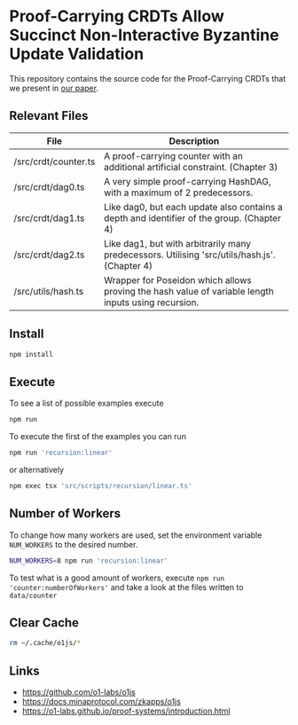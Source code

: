 # Proof-Carrying CRDTs Allow Succinct Non-Interactive Byzantine Update Validation

This repository contains the source code for the Proof-Carrying CRDTs that we present in [our paper](https://doi.org/XXXXXXX.XXXXXXX).

## Relevant Files

| File                 | Description                                                                                         |
|----------------------|-----------------------------------------------------------------------------------------------------|
| /src/crdt/counter.ts | A proof-carrying counter with an additional artificial constraint. (Chapter 3)                      |
| /src/crdt/dag0.ts    | A very simple proof-carrying HashDAG, with a maximum of 2 predecessors.                             |
| /src/crdt/dag1.ts    | Like dag0, but each update also contains a depth and identifier of the group. (Chapter 4)           |
| /src/crdt/dag2.ts    | Like dag1, but with arbitrarily many predecessors. Utilising 'src/utils/hash.js'. (Chapter 4)       |
| /src/utils/hash.ts   | Wrapper for Poseidon which allows proving the hash value of variable length inputs using recursion. |


## Install
```bash
npm install
```

## Execute
To see a list of possible examples execute

```bash
npm run
```

To execute the first of the examples you can run

```bash
npm run 'recursion:linear'
```

or alternatively

```bash
npm exec tsx 'src/scripts/recursion/linear.ts'
```

## Number of Workers
To change how many workers are used, set the environment variable `NUM_WORKERS` to the desired number.

```bash
NUM_WORKERS=8 npm run 'recursion:linear'
```

To test what is a good amount of workers, execute `npm run 'counter:numberOfWorkers'` and take a look at the files written to `data/counter`

## Clear Cache
```bash
rm ~/.cache/o1js/*
```

## Links
- https://github.com/o1-labs/o1js
- https://docs.minaprotocol.com/zkapps/o1js
- https://o1-labs.github.io/proof-systems/introduction.html
